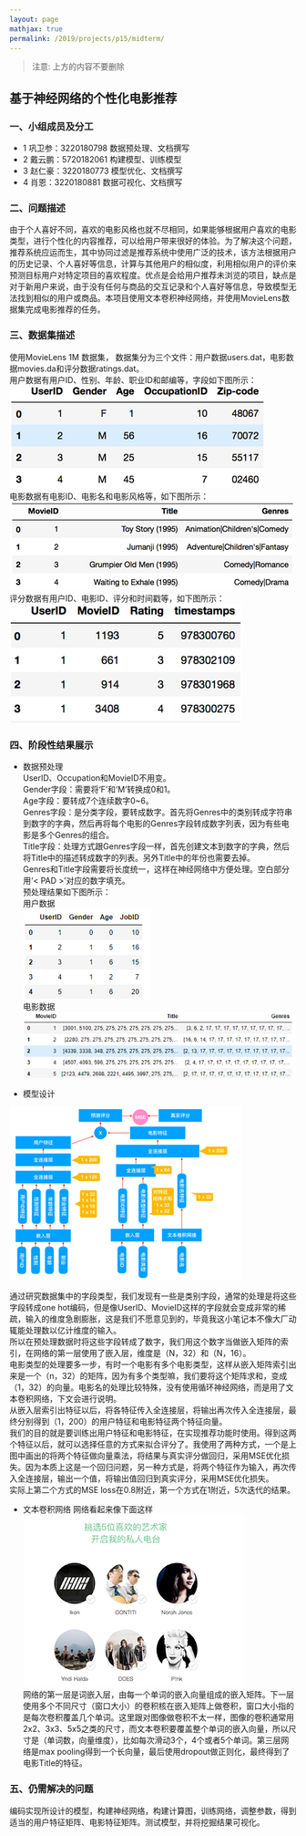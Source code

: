 ```yaml
---
layout: page
mathjax: true
permalink: /2019/projects/p15/midterm/
---
```


> 注意: 上方的内容不要删除

## 基于神经网络的个性化电影推荐

### 一、小组成员及分工
- 1 巩卫参：3220180798 数据预处理、文档撰写
- 2 戴云鹏：5720182061 构建模型、训练模型
- 3 赵仁豪：3220180773 模型优化、文档撰写
- 4 肖恩：3220180881 数据可视化、文档撰写


### 二、问题描述
由于个人喜好不同，喜欢的电影风格也就不尽相同，如果能够根据用户喜欢的电影类型，进行个性化的内容推荐，可以给用户带来很好的体验。为了解决这个问题，推荐系统应运而生，其中协同过滤是推荐系统中使用广泛的技术，该方法根据用户的历史记录、个人喜好等信息，计算与其他用户的相似度，利用相似用户的评价来预测目标用户对特定项目的喜欢程度。优点是会给用户推荐未浏览的项目，缺点是对于新用户来说，由于没有任何与商品的交互记录和个人喜好等信息，导致模型无法找到相似的用户或商品。本项目使用文本卷积神经网络，并使用MovieLens数据集完成电影推荐的任务。

### 三、数据集描述
使用MovieLens 1M 数据集， 数据集分为三个文件：用户数据users.dat，电影数据movies.da和评分数据ratings.dat。    
用户数据有用户ID、性别、年龄、职业ID和邮编等，字段如下图所示：  
![](picture/1.png)  
电影数据有电影ID、电影名和电影风格等，如下图所示：  
![](picture/2.png)  
评分数据有用户ID、电影ID、评分和时间戳等，如下图所示：    
![](picture/3.png)  
### 四、阶段性结果展示
- 数据预处理  
	UserID、Occupation和MovieID不用变。  
	Gender字段：需要将‘F’和‘M’转换成0和1。  
	Age字段：要转成7个连续数字0~6。  
	Genres字段：是分类字段，要转成数字。首先将Genres中的类别转成字符串到数字的字典，然后再将每个电影的Genres字段转成数字列表，因为有些电影是多个Genres的组合。  
	Title字段：处理方式跟Genres字段一样，首先创建文本到数字的字典，然后将Title中的描述转成数字的列表。另外Title中的年份也需要去掉。  
	Genres和Title字段需要将长度统一，这样在神经网络中方便处理。空白部分用‘< PAD >’对应的数字填充。  
预处理结果如下图所示：   
用户数据   
![](picture/9.png)   
电影数据  
![](picture/10.png) 

- 模型设计 
   
 ![](picture/5.png)

通过研究数据集中的字段类型，我们发现有一些是类别字段，通常的处理是将这些字段转成one hot编码，但是像UserID、MovieID这样的字段就会变成非常的稀疏，输入的维度急剧膨胀，这是我们不愿意见到的，毕竟我这小笔记本不像大厂动辄能处理数以亿计维度的输入。   
所以在预处理数据时将这些字段转成了数字，我们用这个数字当做嵌入矩阵的索引，在网络的第一层使用了嵌入层，维度是（N，32）和（N，16）。  
电影类型的处理要多一步，有时一个电影有多个电影类型，这样从嵌入矩阵索引出来是一个（n，32）的矩阵，因为有多个类型嘛，我们要将这个矩阵求和，变成（1，32）的向量。电影名的处理比较特殊，没有使用循环神经网络，而是用了文本卷积网络，下文会进行说明。  
从嵌入层索引出特征以后，将各特征传入全连接层，将输出再次传入全连接层，最终分别得到（1，200）的用户特征和电影特征两个特征向量。  
我们的目的就是要训练出用户特征和电影特征，在实现推荐功能时使用。得到这两个特征以后，就可以选择任意的方式来拟合评分了。我使用了两种方式，一个是上图中画出的将两个特征做向量乘法，将结果与真实评分做回归，采用MSE优化损失。因为本质上这是一个回归问题，另一种方式是，将两个特征作为输入，再次传入全连接层，输出一个值，将输出值回归到真实评分，采用MSE优化损失。  
实际上第二个方式的MSE loss在0.8附近，第一个方式在1附近，5次迭代的结果。

- 文本卷积网络
网络看起来像下面这样  
![](picture/11.png)    
网络的第一层是词嵌入层，由每一个单词的嵌入向量组成的嵌入矩阵。下一层使用多个不同尺寸（窗口大小）的卷积核在嵌入矩阵上做卷积，窗口大小指的是每次卷积覆盖几个单词。这里跟对图像做卷积不太一样，图像的卷积通常用2x2、3x3、5x5之类的尺寸，而文本卷积要覆盖整个单词的嵌入向量，所以尺寸是（单词数，向量维度），比如每次滑动3个，4个或者5个单词。第三层网络是max pooling得到一个长向量，最后使用dropout做正则化，最终得到了电影Title的特征。

### 五、仍需解决的问题
编码实现所设计的模型，构建神经网络，构建计算图，训练网络，调整参数，得到适当的用户特征矩阵、电影特征矩阵。测试模型，并将挖掘结果可视化。